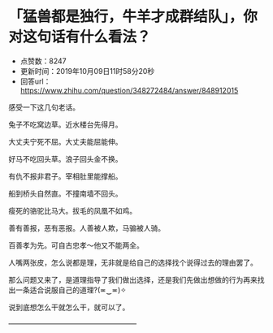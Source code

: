 # 「猛兽都是独行，牛羊才成群结队」，你对这句话有什么看法？
- 点赞数：8247
- 更新时间：2019年10月09日11时58分20秒
- 回答url：https://www.zhihu.com/question/348272484/answer/848912015
<body>
 <p data-pid="6atbVTyc">感受一下这几句老话。</p>
 <p data-pid="X_6mTGED">兔子不吃窝边草。近水楼台先得月。</p>
 <p data-pid="Ng3Ge-n-">大丈夫宁死不屈。大丈夫能屈能伸。</p>
 <p data-pid="XZZRJNOv">好马不吃回头草。浪子回头金不换。</p>
 <p data-pid="4XmEHWZ7">有仇不报非君子。宰相肚里能撑船。</p>
 <p data-pid="f3ijVhtH">船到桥头自然直。不撞南墙不回头。</p>
 <p data-pid="BFjBXeQ6">瘦死的骆驼比马大。拔毛的凤凰不如鸡。</p>
 <p data-pid="GENttw4h">善有善报，恶有恶报。人善被人欺，马骟被人骑。</p>
 <p data-pid="rtMOMssO">百善孝为先。可自古忠孝～他又不能两全。</p>
 <p data-pid="q15lJL0d">人嘴两张皮，怎么说都是理，无非就是给自己的选择找个说得过去的理由罢了。</p>
 <p data-pid="4Km-eoWD">那么问题又来了，是道理指导了我们做出选择，还是我们先做出想做的行为再来找出一条适合说服自己的道理?(≖‿≖)✧</p>
 <p data-pid="jqusT78t">说到底想怎么干就怎么干，就可以了。</p>
 <p data-pid="a9ZePO-E">——————————————————</p>
</body>